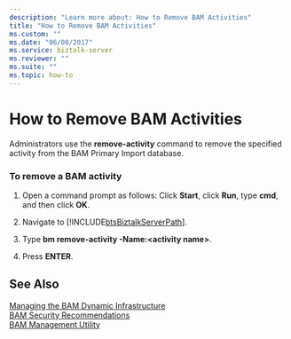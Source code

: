 ```yaml
---
description: "Learn more about: How to Remove BAM Activities"
title: "How to Remove BAM Activities"
ms.custom: ""
ms.date: "06/08/2017"
ms.service: biztalk-server
ms.reviewer: ""
ms.suite: ""
ms.topic: how-to
---
```

# How to Remove BAM Activities
Administrators use the **remove-activity** command to remove the specified activity from the BAM Primary Import database.  
  
### To remove a BAM activity  
  
1. Open a command prompt as follows: Click **Start**, click **Run**, type **cmd**, and then click **OK**.  
  
2. Navigate to [!INCLUDE[btsBiztalkServerPath](../includes/btsbiztalkserverpath-md.md)].  
  
3. Type **bm remove-activity -Name:\<activity name\>**.  
  
4. Press **ENTER**.  
  
## See Also  
 [Managing the BAM Dynamic Infrastructure](../core/managing-the-bam-dynamic-infrastructure.md)   
 [BAM Security Recommendations](../core/bam-security-recommendations.md)   
 [BAM Management Utility](../core/bam-management-utility.md)
